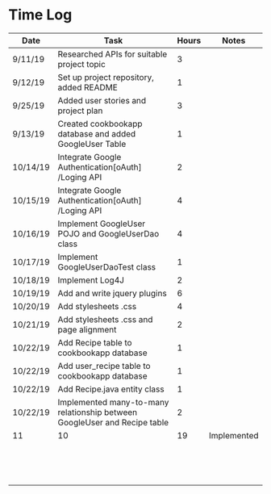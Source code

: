 # Time Log

| Date | Task | Hours | Notes|
|------|------|-------|------|
| 9/11/19| Researched APIs for suitable project topic | 3 | |
| 9/12/19| Set up project repository, added README | 1 | |
| 9/25/19|  Added user stories and project plan  | 3  |   | 
| 9/13/19| Created cookbookapp database and added GoogleUser Table | 1 | |
| 10/14/19| Integrate Google Authentication[oAuth] /Loging API | 2 | |
| 10/15/19| Integrate Google Authentication[oAuth] /Loging API | 4 | |
| 10/16/19| Implement GoogleUser POJO and GoogleUserDao class | 4 | |
| 10/17/19| Implement GoogleUserDaoTest class| 1 | |
| 10/18/19| Implement Log4J| 2 | |
| 10/19/19| Add and write jquery plugins | 6 | |
| 10/20/19| Add stylesheets .css  | 4 | |
| 10/21/19| Add stylesheets .css and page alignment | 2 | |
| 10/22/19| Add Recipe table to cookbookapp database | 1 | |
| 10/22/19| Add user_recipe table to cookbookapp database | 1 | |
| 10/22/19| Add Recipe.java entity class | 1 | |
| 10/22/19| Implemented many-to-many relationship between GoogleUser and Recipe table | 2 | |
| 11 | 10 | 19 | Implemented |
|  |  |  | |
|  |  |  | |
|  |  |  | |
|  |  |  | |
|  |  |  | |
|  |  |  | |
|  |  |  | |
|  |  |  | |
|  |  |  | |
|  |  |  | |
|  |  |  | |
|  |  |  | |
|  |  |  | |
|  |  |  | |
